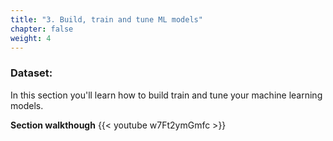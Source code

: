 ```yaml
---
title: "3. Build, train and tune ML models"
chapter: false
weight: 4
---
```


### Dataset:
In this section you'll learn how to build train and tune your machine learning models.

**Section walkthough**
{{< youtube w7Ft2ymGmfc >}}
